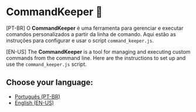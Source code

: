 # CommandKeeper 📝

[PT-BR] O **CommandKeeper** é uma ferramenta para gerenciar e executar comandos personalizados a partir da linha de comando. Aqui estão as instruções para configurar e usar o script `command_keeper.js`.

[EN-US] The **CommandKeeper** is a tool for managing and executing custom commands from the command line. Here are the instructions to set up and use the `command_keeper.js` script.

## Choose your language:

- [Português (PT-BR)](README.pt-br.md)
- [English (EN-US)](README.en-us.md)
